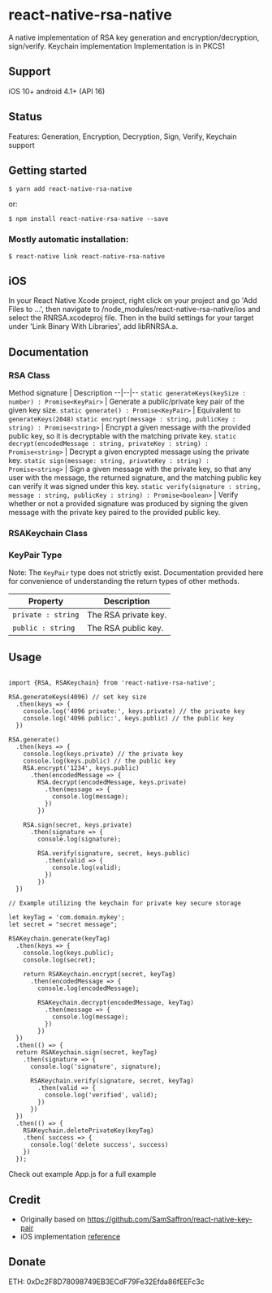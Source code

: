 # react-native-rsa-native

A native implementation of RSA key generation and encryption/decryption, sign/verify.
Keychain implementation
Implementation is in PKCS1

## Support

iOS 10+
android 4.1+ (API 16)

## Status

Features:
Generation,
Encryption,
Decryption,
Sign,
Verify,
Keychain support

## Getting started

`$ yarn add react-native-rsa-native`

or:

`$ npm install react-native-rsa-native --save`

### Mostly automatic installation:

`$ react-native link react-native-rsa-native`

## iOS

In your React Native Xcode project, right click on your project and go 'Add Files to ...', then navigate to <your-project-root>/node_modules/react-native-rsa-native/ios and select the RNRSA.xcodeproj file. Then in the build settings for your target under 'Link Binary With Libraries', add libRNRSA.a.

## Documentation

### RSA Class

Method signature | Description
--|--|--
`static generateKeys(keySize : number) : Promise<KeyPair>` | Generate a public/private key pair of the given key size.
`static generate() : Promise<KeyPair>` | Equivalent to `generateKeys(2048)`
`static encrypt(message : string, publicKey : string) : Promise<string>` | Encrypt a given message with the provided public key, so it is decryptable with the matching private key.
`static decrypt(encodedMessage : string, privateKey : string) : Promise<string>` | Decrypt a given encrypted message using the private key.
`static sign(message: string, privateKey : string) : Promise<string>` | Sign a given message with the private key, so that any user with the message, the returned signature, and the matching public key can verify it was signed under this key.
`static verify(signature : string, message : string, publicKey : string) : Promise<boolean>` | Verify whether or not a provided signature was produced by signing the given message with the private key paired to the provided public key.

### RSAKeychain Class

### KeyPair Type

Note: The `KeyPair` type does not strictly exist.
Documentation provided here for convenience of understanding the return types
of other methods.

Property | Description
--|--
`private : string` | The RSA private key.
`public : string` | The RSA public key.

## Usage

```

import {RSA, RSAKeychain} from 'react-native-rsa-native';

RSA.generateKeys(4096) // set key size
  .then(keys => {
    console.log('4096 private:', keys.private) // the private key
    console.log('4096 public:', keys.public) // the public key
  })

RSA.generate()
  .then(keys => {
    console.log(keys.private) // the private key
    console.log(keys.public) // the public key
    RSA.encrypt('1234', keys.public)
      .then(encodedMessage => {
        RSA.decrypt(encodedMessage, keys.private)
          .then(message => {
            console.log(message);
          })
        })

    RSA.sign(secret, keys.private)
      .then(signature => {
        console.log(signature);

        RSA.verify(signature, secret, keys.public)
          .then(valid => {
            console.log(valid);
          })
        })
  })

// Example utilizing the keychain for private key secure storage

let keyTag = 'com.domain.mykey';
let secret = "secret message";

RSAKeychain.generate(keyTag)
  .then(keys => {
    console.log(keys.public);
    console.log(secret);

    return RSAKeychain.encrypt(secret, keyTag)
      .then(encodedMessage => {
        console.log(encodedMessage);

        RSAKeychain.decrypt(encodedMessage, keyTag)
          .then(message => {
            console.log(message);
          })
        })
  })
  .then(() => {
  return RSAKeychain.sign(secret, keyTag)
    .then(signature => {
      console.log('signature', signature);

      RSAKeychain.verify(signature, secret, keyTag)
        .then(valid => {
          console.log('verified', valid);
        })
      })
  })
  .then(() => {
    RSAKeychain.deletePrivateKey(keyTag)
    .then( success => {
      console.log('delete success', success)
    })
  });
```
Check out example App.js for a full example


## Credit

* Originally based on https://github.com/SamSaffron/react-native-key-pair
* iOS implementation [reference](https://developer.apple.com/library/content/documentation/Security/Conceptual/CertKeyTrustProgGuide/KeyRead.html#//apple_ref/doc/uid/TP40001358-CH222-SW1)


## Donate

ETH: 0xDc2F8D78098749EB3ECdF79Fe32Efda86fEEFc3c
